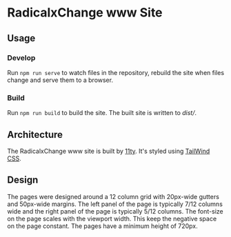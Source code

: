 # RadicalxChange www Site

## Usage

### Develop

Run `npm run serve` to watch files in the repository, rebuild the site when files change and serve them to a browser.

### Build

Run `npm run build` to build the site. The built site is written to _dist/_.

## Architecture

The RadicalxChange www site is built by [11ty](https://www.11ty.dev/). It's styled using [TailWind CSS](https://tailwindcss.com/).

## Design

The pages were designed around a 12 column grid with 20px-wide gutters and 50px-wide margins. The left panel of the page is typically 7/12 columns wide and the right panel of the page is typically 5/12 columns. The font-size on the page scales with the viewport width. This keep the negative space on the page constant. The pages have a minimum height of 720px.
